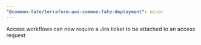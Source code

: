```yaml
---
"@common-fate/terraform-aws-common-fate-deployment": minor
---
```


Access workflows can now require a Jira ticket to be attached to an access request
